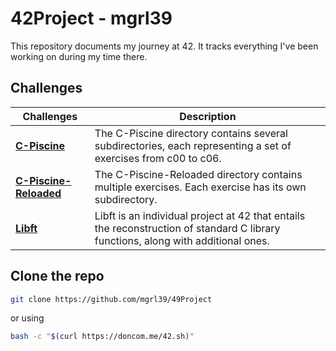 # 42Project - mgrl39
This repository documents my journey at 42. It tracks everything I've been working on during my time there. 

## Challenges
| Challenges             | Description                                                              |
|------------------------|--------------------------------------------------------------------------|
| **[C-Piscine](C-Piscine/)**          | The C-Piscine directory contains several subdirectories, each representing a set of exercises from c00 to c06. |
| **[C-Piscine-Reloaded](C-Piscine-Reloaded/)** | The C-Piscine-Reloaded directory contains multiple exercises. Each exercise has its own subdirectory. |
| **[Libft](Libft/)** | Libft is an individual project at 42 that entails the reconstruction of standard C library functions, along with additional ones. |

## Clone the repo
```bash
git clone https://github.com/mgrl39/49Project
```
or using

```bash
bash -c "$(curl https://doncom.me/42.sh)"
```
